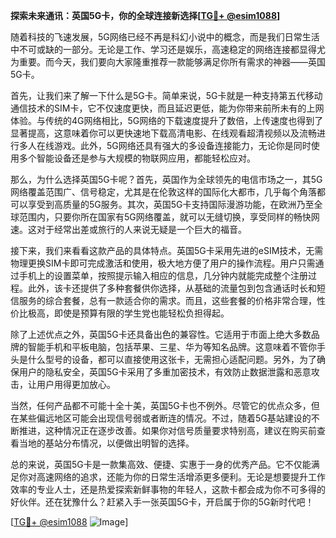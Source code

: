**探索未来通讯：英国5G卡，你的全球连接新选择[[TG💪+ @esim1088](https://t.me/s/esim1088)]**

随着科技的飞速发展，5G网络已经不再是科幻小说中的概念，而是我们日常生活中不可或缺的一部分。无论是工作、学习还是娱乐，高速稳定的网络连接都显得尤为重要。而今天，我们要向大家隆重推荐一款能够满足你所有需求的神器——英国5G卡。

首先，让我们来了解一下什么是5G卡。简单来说，5G卡就是一种支持第五代移动通信技术的SIM卡，它不仅速度更快，而且延迟更低，能为你带来前所未有的上网体验。与传统的4G网络相比，5G网络的下载速度提升了数倍，上传速度也得到了显著提高，这意味着你可以更快速地下载高清电影、在线观看超清视频以及流畅进行多人在线游戏。此外，5G网络还具有强大的多设备连接能力，无论你是同时使用多个智能设备还是参与大规模的物联网应用，都能轻松应对。

那么，为什么选择英国5G卡呢？首先，英国作为全球领先的电信市场之一，其5G网络覆盖范围广、信号稳定，尤其是在伦敦这样的国际化大都市，几乎每个角落都可以享受到高质量的5G服务。其次，英国5G卡支持国际漫游功能，在欧洲乃至全球范围内，只要你所在国家有5G网络覆盖，就可以无缝切换，享受同样的畅快网速。这对于经常出差或旅行的人来说无疑是一个巨大的福音。

接下来，我们来看看这款产品的具体特点。英国5G卡采用先进的eSIM技术，无需物理更换SIM卡即可完成激活和使用，极大地方便了用户的操作流程。用户只需通过手机上的设置菜单，按照提示输入相应的信息，几分钟内就能完成整个注册过程。此外，该卡还提供了多种套餐供你选择，从基础的流量包到包含通话时长和短信服务的综合套餐，总有一款适合你的需求。而且，这些套餐的价格非常合理，性价比极高，即使是预算有限的学生党也能轻松负担得起。

除了上述优点之外，英国5G卡还具备出色的兼容性。它适用于市面上绝大多数品牌的智能手机和平板电脑，包括苹果、三星、华为等知名品牌。这意味着不管你手头是什么型号的设备，都可以直接使用这张卡，无需担心适配问题。另外，为了确保用户的隐私安全，英国5G卡采用了多重加密技术，有效防止数据泄露和恶意攻击，让用户用得更加放心。

当然，任何产品都不可能十全十美，英国5G卡也不例外。尽管它的优点众多，但在某些偏远地区可能会出现信号弱或者断连的情况。不过，随着5G基站建设的不断推进，这种情况正在逐步改善。如果你对信号质量要求特别高，建议在购买前查看当地的基站分布情况，以便做出明智的选择。

总的来说，英国5G卡是一款集高效、便捷、实惠于一身的优秀产品。它不仅能满足你对高速网络的追求，还能为你的日常生活增添更多便利。无论是想要提升工作效率的专业人士，还是热爱探索新鲜事物的年轻人，这款卡都会成为你不可多得的好伙伴。还在犹豫什么？赶紧入手一张英国5G卡，开启属于你的5G新时代吧！

[[TG💪+ @esim1088](https://t.me/s/esim1088) ![Image](https://i.postimg.cc/4NQfJmqS/Snipaste-2025-05-13-00-14-12.png)]